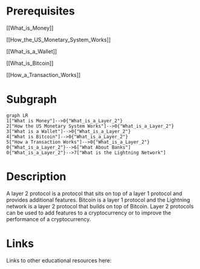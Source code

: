 # Prerequisites
[[What_is_Money]]


[[How_the_US_Monetary_System_Works]]


[[What_is_a_Wallet]]


[[What_is_Bitcoin]]


[[How_a_Transaction_Works]]
# Subgraph

```mermaid
graph LR
1["What is Money"]-->0{"What_is_a_Layer_2"}
2["How the US Monetary System Works"]-->0{"What_is_a_Layer_2"}
3["What is a Wallet"]-->0{"What_is_a_Layer_2"}
4["What is Bitcoin"]-->0{"What_is_a_Layer_2"}
5["How a Transaction Works"]-->0{"What_is_a_Layer_2"}
0{"What_is_a_Layer_2"}-->6["What About Banks"]
0{"What_is_a_Layer_2"}-->7["What is the Lightning Network"]
```



# Description
A layer 2 protocol is a protocol that sits on top of a layer 1 protocol and provides additional features. Bitcoin is a layer 1 protocol and the Lightning network is a layer 2 protocol that builds on top of Bitcoin. Layer 2 protocols can be used to add features to a cryptocurrency or to improve the performance of a cryptocurrency.

# Links
Links to other educational resources here: